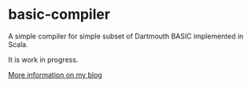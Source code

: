 # basic-compiler

A simple compiler for simple subset of Dartmouth BASIC implemented in Scala.

It is work in progress.

[More information on my blog](https://uberset.wordpress.com/2015/11/08/hello-world/)
